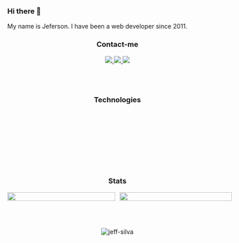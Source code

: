 ### Hi there 👋
My name is Jeferson. I have been a web developer since 2011.

<div style="text-align:center;">
    <h3>Contact-me</h3>
    <a href="https://www.linkedin.com/in/jeferson-siqueira/" target="_blank">
        <img src="https://img.shields.io/badge/LinkedIn-0077B5?style=for-the-badge&logo=linkedin&logoColor=white"/>
    </a>
    <a href="mailto:jeferson.i.silva@gmail.com" target="_blank">
        <img src="https://img.shields.io/badge/Gmail-D14836?style=for-the-badge&logo=gmail&logoColor=white"/>
    </a>
    <a href="https://wa.me/message/NG7A2SW25XIEI1" target="_blank">
        <img src="https://img.shields.io/badge/WhatsApp-25D366?style=for-the-badge&logo=whatsapp&logoColor=white"/>
    </a>
</div>

<br><br>

<div style="text-align:center;">
    <h3>Technologies</h3>
    <img src="https://img.shields.io/badge/Vue.js-35495E?style=for-the-badge&logo=vue.js&logoColor=4FC08D" alt="">
    <img src="https://img.shields.io/badge/nuxt.js-00C58E?style=for-the-badge&logo=nuxt.js&logoColor=white" alt="">
    <img src="https://img.shields.io/badge/Bootstrap-563D7C?style=for-the-badge&logo=bootstrap&logoColor=white" alt="">
    <img src="https://img.shields.io/badge/jQuery-0769AD?style=for-the-badge&logo=jquery&logoColor=white" alt="">
    <img src="https://img.shields.io/badge/Laravel-FF2D20?style=for-the-badge&logo=laravel&logoColor=white" alt="">
    <img src="https://img.shields.io/badge/Unity-100000?style=for-the-badge&logo=unity&logoColor=white" alt="">
    <img src="https://img.shields.io/badge/firebase-ffca28?style=for-the-badge&logo=firebase&logoColor=black" alt="">
    <img src="	https://img.shields.io/badge/Git-F05032?style=for-the-badge&logo=git&logoColor=white" alt="">
</div>

<br><br>

<div style="display:flex;">
    <div style="flex-grow:1; padding-right:5px;"><img src="https://wakatime.com/share/@05fd4174-02f8-42e9-9cc9-d57c780c01f7/7385c572-bb1f-40fb-918f-3afd1ff31b57.svg" alt=""></div>
    <div style="flex-grow:1; padding-left:5px;"><img src="https://wakatime.com/share/@05fd4174-02f8-42e9-9cc9-d57c780c01f7/2e42e1d0-192c-4b5a-9a68-b0a83810871e.svg" alt=""></div>
</div>

<br><br>

<div style="text-align:center;">
    <h3>Stats</h3>
</div>

<div style="display:flex;">
    <div style="flex-grow:1;"><img src="https://github-readme-stats.vercel.app/api/top-langs?username=jeff-silva&show_icons=true&locale=en&layout=compact&count_private=true" alt="" style="width:100%;"></div>
    <div style="flex-grow:1;"><img src="https://github-readme-stats.vercel.app/api?username=jeff-silva&show_icons=true&locale=en&count_private=true" alt="" style="width:100%; margin-left:10px;"></div>
</div>

<br><br>
<div style="text-align:center;">
    <img src="https://komarev.com/ghpvc/?username=jeff-silva&label=Profile%20views&color=0e75b6&style=plastic" alt="jeff-silva" />
</div>

<!--
**jeff-silva/jeff-silva** is a ✨ _special_ ✨ repository because its `README.md` (this file) appears on your GitHub profile.

Here are some ideas to get you started:

- 🔭 I’m currently working on ...
- 🌱 I’m currently learning ...
- 👯 I’m looking to collaborate on ...
- 🤔 I’m looking for help with ...
- 💬 Ask me about ...
- 📫 How to reach me: ...
- 😄 Pronouns: ...
- ⚡ Fun fact: ...
-->
